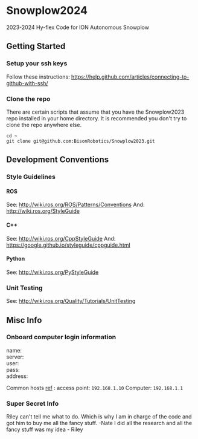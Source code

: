 # Snowplow2024
2023-2024 Hy-flex Code for ION Autonomous Snowplow

## Getting Started

### Setup your ssh keys
Follow these instructions: https://help.github.com/articles/connecting-to-github-with-ssh/

### Clone the repo
There are certain scripts that assume that you have the Snowplow2023 repo installed in your home directory. It is recommended you don't try to clone the repo anywhere else.
```
cd ~
git clone git@github.com:BisonRobotics/Snowplow2023.git
```
## Development Conventions

### Style Guidelines

#### ROS
See: http://wiki.ros.org/ROS/Patterns/Conventions
And: http://wiki.ros.org/StyleGuide

#### C++
See: http://wiki.ros.org/CppStyleGuide
And: https://google.github.io/styleguide/cppguide.html

#### Python
See: http://wiki.ros.org/PyStyleGuide

### Unit Testing
See: http://wiki.ros.org/Quality/Tutorials/UnitTesting

## Misc Info

### Onboard computer login information

name: \
server: \
user: \
pass: \
address:

Common hosts [ref](https://docs.google.com/document/d/1SIL_rD9zDHXBfXHYZ7J_V_AXUjoopJnW3r_VlywnoGs/edit?usp=sharing) :
access point: `192.168.1.10`
Computer: `192.168.1.1`

### Super Secret Info
Riley can't tell me what to do. Which is why I am in charge of the code and got him to buy me all the fancy stuff. -Nate
I did all the research and all the fancy stuff was my idea - Riley
